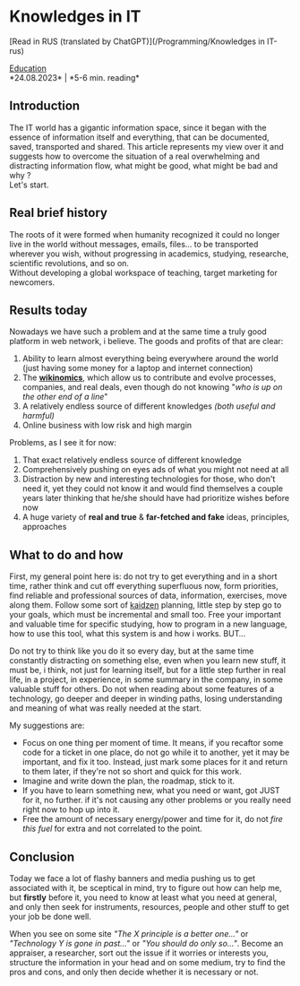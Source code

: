 # **Knowledges in IT**
<span class='translation_button'>[Read in RUS (translated by ChatGPT)](/Programming/Knowledges in IT-rus)</span>
<link href="/stylesheets/tags.css" rel="stylesheet" type="text/css"/>
<div class="tags">
    <div class='tag'>
        <a href="/tags#Education">Education</a>
    </div>
</div>
*24.08.2023* | *5-6 min. reading*

<!-- @todo: Gheck the grammar, semantics, letter cases -->
## Introduction
The IT world has a gigantic information space, since it began with the essence of information itself and everything, that can be documented, saved, transported and shared.
This article represents my view over it and suggests how to overcome the situation of a real overwhelming and distracting information flow, what might be good, what might be bad and why ?  
Let's start.

## Real brief history
The roots of it were formed when humanity recognized it could no longer live in the world without messages, emails, files… to be transported wherever you wish, without progressing in academics, studying, researche, scientific revolutions, and so on.  
Without developing a global workspace of teaching, target marketing for newcomers.

## Results today
Nowadays we have such a problem and at the same time a truly good platform in web network, i believe.
The goods and profits of that are clear:

1. Ability to learn almost everything being everywhere around the world (just having some money for a laptop and internet connection)
2. The **[wikinomics](https://ru.wikipedia.org/wiki/%D0%92%D0%B8%D0%BA%D0%B8%D0%BD%D0%BE%D0%BC%D0%B8%D0%BA%D0%B0)**, which allow us to contribute and evolve processes, companies, and real deals, even though do not knowing "*who is up on the other end of a line*"
3. A relatively endless source of different knowledges *(both useful and harmful)*
4. Online business with low risk and high margin

Problems, as I see it for now:

1. That exact relatively endless source of different knowledge
2. Comprehensively pushing on eyes ads of what you might not need at all
3. Distraction by new and interesting technologies for those, who don't need it, yet they could not know it and would find themselves a couple years later thinking that he/she should have had prioritize wishes before now
4. A huge variety of **real and true** & **far-fetched and fake** ideas, principles, approaches

## What to do and how
First, my general point here is: do not try to get everything and in a short time, rather think and cut off everything superfluous now, form priorities, find reliable and professional sources of data, information, exercises, move along them.
Follow some sort of [kaidzen](https://en.wikipedia.org/wiki/Kaizen) planning, little step by step go to your goals, which must be incremental and small too. Free your important and valuable time for specific studying, how to program in a new language, how to use this tool, what this system is and how i works. BUT…

Do not try to think like you do it so every day, but at the same time constantly distracting on something else, even when you learn new stuff, it must be, i think, not just for learning itself, but for a little step further in real life, in a project, in experience, in some summary in the company, in some valuable stuff for others. Do not when reading about some features of a technology, go deeper and deeper in winding paths, losing understanding and meaning of what was really needed at the start.

My suggestions are:

- Focus on one thing per moment of time.
    It means, if you recaftor some code for a ticket in one place, do not go while it to another, yet it may be important, and fix it too. Instead, just mark some places for it and return to them later, if they're not so short and quick for this work.
- Imagine and write down the plan, the roadmap, stick to it.
- If you have to learn something new, what you need or want, got JUST for it, no further. if it's not causing any other problems or you really need right now to hop up into it.
- Free the amount of necessary energy/power and time for it, do not *fire this fuel* for extra and not correlated to the point.

## Conclusion
Today we face a lot of flashy banners and media pushing us to get associated with it, be sceptical in mind, try to figure out how can help me, but **firstly** before it, you need to know at least what you need at general, and only then seek for instruments, resources, people and other stuff to get your job be done well.

When you see on some site *"The X principle is a better one…"* or *"Technology Y is gone in past…"* or *"You should do only so…"*.
Become an appraiser, a researcher, sort out the issue if it worries or interests you, structure the information in your head and on some medium, try to find the pros and cons, and only then decide whether it is necessary or not.